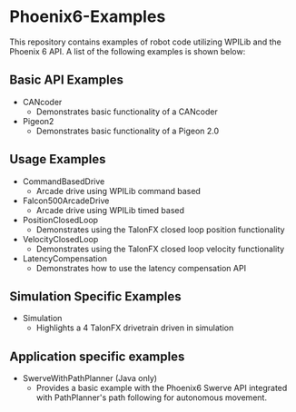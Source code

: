 # Phoenix6-Examples

This repository contains examples of robot code utilizing WPILib and the Phoenix 6 API. A list of the following examples is shown below:

## Basic API Examples

- CANcoder
    - Demonstrates basic functionality of a CANcoder
- Pigeon2
    - Demonstrates basic functionality of a Pigeon 2.0

## Usage Examples

- CommandBasedDrive
    - Arcade drive using WPILib command based
- Falcon500ArcadeDrive
    - Arcade drive using WPILib timed based
- PositionClosedLoop
    - Demonstrates using the TalonFX closed loop position functionality
- VelocityClosedLoop
    - Demonstrates using the TalonFX closed loop velocity functionality
- LatencyCompensation
    - Demonstrates how to use the latency compensation API

## Simulation Specific Examples

- Simulation
    - Highlights a 4 TalonFX drivetrain driven in simulation

## Application specific examples

- SwerveWithPathPlanner (Java only)
    - Provides a basic example with the Phoenix6 Swerve API integrated with PathPlanner's path following for autonomous movement.
